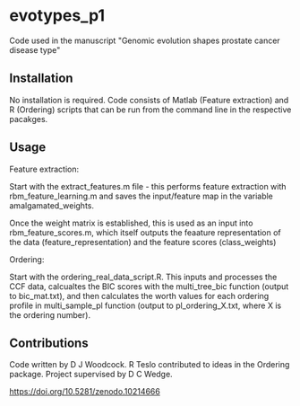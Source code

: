 # evotypes_p1

Code used in the manuscript "Genomic evolution shapes prostate cancer disease type"

## Installation

No installation is required.  Code consists of Matlab (Feature extraction) and R (Ordering) scripts that can be run from the command line in the respective pacakges.  

## Usage

Feature extraction:

Start with the extract_features.m file - this performs feature extraction with rbm_feature_learning.m and saves the input/feature map in the variable amalgamated_weights.

Once the weight matrix is established, this is used as an input into rbm_feature_scores.m, which itself outputs the feaature representation of the data (feature_representation) and the feature scores (class_weights)


Ordering: 

Start with the ordering_real_data_script.R.  This inputs and processes the CCF data, calcualtes the BIC scores with the multi_tree_bic function (output to bic_mat.txt), and then calculates the worth values for each ordering profile in multi_sample_pl function (output to pl_ordering_X.txt, where X is the ordering number).


## Contributions

Code written by D J Woodcock.  R Teslo contributed to ideas in the Ordering package.  Project supervised by D C Wedge.

https://doi.org/10.5281/zenodo.10214666
